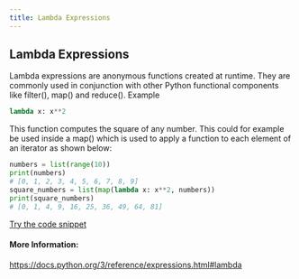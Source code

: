 ```yaml
---
title: Lambda Expressions
---
```

## Lambda Expressions

<!-- The article goes here, in GitHub-flavored Markdown. Feel free to add YouTube videos, images, and CodePen/JSBin embeds  -->
Lambda expressions are anonymous functions created at runtime. They are commonly used in conjunction with other Python functional components like filter(), map() and reduce(). 
Example
```python 
lambda x: x**2
```
This function computes the square of any number. This could for example be used inside a map() which is used to apply a function to each element of an iterator as shown below:
```python
numbers = list(range(10))
print(numbers)
# [0, 1, 2, 3, 4, 5, 6, 7, 8, 9]
square_numbers = list(map(lambda x: x**2, numbers))
print(square_numbers)
# [0, 1, 4, 9, 16, 25, 36, 49, 64, 81]
```
[Try the code snippet](https://repl.it/NCdh/0)

#### More Information:
https://docs.python.org/3/reference/expressions.html#lambda
